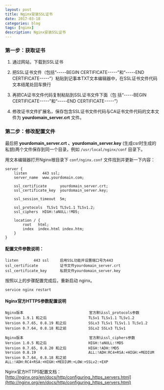 ```yaml
---
layout: post
title: Nginx安装SSL证书
date: 2017-03-18
categories: blog
tags: [nginx]
description: Nginx安装SSL证书
---
```


### 第一步：获取证书

1. 通过网站，下载到SSL证书

2. 把SSL证书文件（包括“-----BEGIN CERTIFICATE-----”和“-----END CERTIFICATE-----”）粘贴到记事本TXT文本编辑器中，在SSL证书文件代码文本结尾处回车换行

3. 再把CA证书文件代码复制粘贴到SSL证书文件下面（包 括“-----BEGIN CERTIFICATE-----”和“-----END CERTIFICATE-----”）

4. 修改证书文件扩展名，保存包含SSL证书文件代码与CA证书文件代码的文本文件为 **yourdomain_server.crt** 文件。

### 第二步：修改配置文件

最后把 **yourdomain_server.crt 、yourdomain_server.key** (生成csr时生成的私钥)两个文件保存到同一个目录，例如 `/usr/local/nginx/conf` 目录下。 

用文本编辑器打开Nginx根目录下 `conf/nginx.conf` 文件找到并更新一下内容：

	server { 
		listen       443 ssl;         
		server_name  www.yourdomain.com;   
      
		ssl_certificate      yourdomain_server.crt;        
		ssl_certificate_key  yourdomain_server.key;     
   
		ssl_session_timeout  5m;    
     
		ssl_protocols  TLSv1 TLSv1.1 TLSv1.2;         
		ssl_ciphers  HIGH:!aNULL:!MD5;   
           
		location / {             
			root   html;            
			index  index.html index.htm;        
		}    
	} 

#### 配置文件参数说明：  

	listen       443 ssl     启用SSL功能并设置端口号为443 
	ssl_certificate          证书文件yourdomain_server.crt 
	ssl_certificate_key      私钥文件yourdomain_server.key 

按照以上的步骤配置完成后，重新启动 nginx。

	service nginx restart

#### Nginx官方HTTPS参数配置说明 

	Nginx版本                              官方默认ssl_protocols参数 
	Version 1.9.1 和之后                   TLSv1 TLSv1.1 TLSv1.2 
	Version 0.7.65, 0.8.19 和之后          SSLv3 TLSv1 TLSv1.1 TLSv1.2 
	Version 0.7.64, 0.8.18 和之前          SSLv2 SSLv3 TLSv1   

	Nginx版本                              官方默认ssl_ciphers参数 
	Version 1.0.5 和之后                   HIGH:!aNULL:!MD5 
	Version 0.7.65, 0.8.20 和之后          HIGH:!ADH:!MD5 
	Version 0.8.19                        ALL:!ADH:RC4+RSA:+HIGH:+MEDIUM 
	Version 0.7.64, 0.8.18 和之前          ALL:!ADH:RC4+RSA:+HIGH:+MEDIUM:+LOW:+SSLv2:+EXP 

Nginx官方HTTPS配置文档： [http://nginx.org/en/docs/http/configuring_https_servers.html](http://nginx.org/en/docs/http/configuring_https_servers.html)